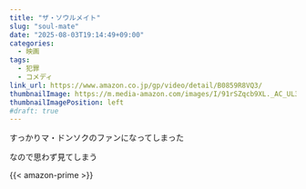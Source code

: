 ```yaml
---
title: "ザ・ソウルメイト"
slug: "soul-mate"
date: "2025-08-03T19:14:49+09:00"
categories:
  - 映画
tags:
  - 犯罪
  - コメディ
link_url: https://www.amazon.co.jp/gp/video/detail/B0859R8VQ3/
thumbnailImage: https://m.media-amazon.com/images/I/91rSZqcb9XL._AC_UL320_.jpg
thumbnailImagePosition: left
#draft: true
---
```

すっかりマ・ドンソクのファンになってしまった
<!--more-->
なので思わず見てしまう

{{< amazon-prime >}}
